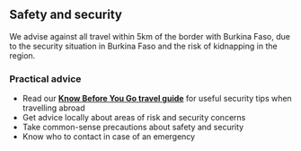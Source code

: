 ## Safety and security

We advise against all travel within 5km of the border with Burkina Faso, due to the security situation in Burkina Faso and the risk of kidnapping in the region.

### **Practical advice**

* Read our [**Know Before You Go travel guide**](/en/dfa/overseas-travel/know-before-you-go-/) for useful security tips when travelling abroad
* Get advice locally about areas of risk and security concerns
* Take common-sense precautions about safety and security
* Know who to contact in case of an emergency